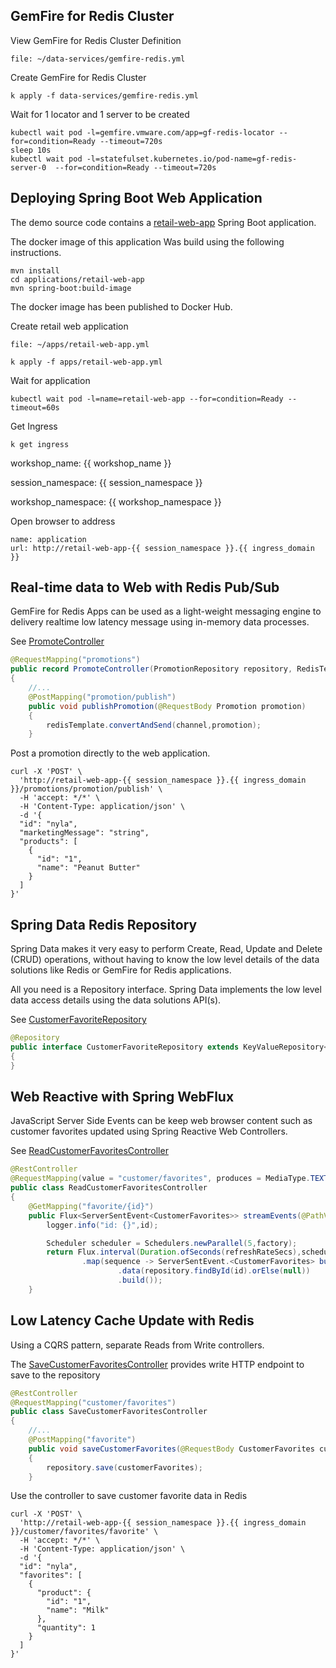 ## GemFire for Redis Cluster

View GemFire for Redis Cluster Definition
```editor:open-file
file: ~/data-services/gemfire-redis.yml
```


Create GemFire for Redis Cluster

```execute
k apply -f data-services/gemfire-redis.yml
```

Wait for 1 locator and 1 server to be created

```execute
kubectl wait pod -l=gemfire.vmware.com/app=gf-redis-locator --for=condition=Ready --timeout=720s
sleep 10s
kubectl wait pod -l=statefulset.kubernetes.io/pod-name=gf-redis-server-0  --for=condition=Ready --timeout=720s
```
## Deploying Spring Boot Web Application


The demo source code contains a [retail-web-app](https://github.com/Tanzu-Solutions-Engineering/spring-modern-data-architecture/tree/main/applications/retail-web-app)
Spring Boot application. 

The docker image of this application
Was build using the following instructions.

```shell
mvn install
cd applications/retail-web-app
mvn spring-boot:build-image
```

The docker image has been published to Docker Hub.

Create retail web application


```editor:open-file
file: ~/apps/retail-web-app.yml
```

```execute
k apply -f apps/retail-web-app.yml
```

Wait for application

```execute
kubectl wait pod -l=name=retail-web-app --for=condition=Ready --timeout=60s
```

Get Ingress

```execute
k get ingress
```

workshop_name: {{ workshop_name }}

session_namespace: {{ session_namespace }}

workshop_namespace: {{ workshop_namespace }}

Open browser to address
```dashboard:open-dashboard
name: application
url: http://retail-web-app-{{ session_namespace }}.{{ ingress_domain }}
```

## Real-time data to Web with Redis Pub/Sub

GemFire for Redis Apps can be used as a light-weight messaging engine to delivery 
realtime low latency message using in-memory data processes.

See [PromoteController](https://github.com/Tanzu-Solutions-Engineering/spring-modern-data-architecture/blob/main/applications/retail-web-app/src/main/java/com/vmware/retail/controller/PromoteController.java)

```java
@RequestMapping("promotions")
public record PromoteController(PromotionRepository repository, RedisTemplate<String,Promotion> redisTemplate)
{
    //...
    @PostMapping("promotion/publish")
    public void publishPromotion(@RequestBody Promotion promotion)
    {
        redisTemplate.convertAndSend(channel,promotion);
    }
```

Post a promotion directly to the web application.

```execute
curl -X 'POST' \
  'http://retail-web-app-{{ session_namespace }}.{{ ingress_domain }}/promotions/promotion/publish' \
  -H 'accept: */*' \
  -H 'Content-Type: application/json' \
  -d '{
  "id": "nyla",
  "marketingMessage": "string",
  "products": [
    {
      "id": "1",
      "name": "Peanut Butter"
    }
  ]
}'
```

## Spring Data Redis Repository

Spring Data  makes it very easy to perform Create, Read, Update and Delete (CRUD) operations,
without having to know the low level details of the data solutions like Redis or GemFire for Redis
applications.

All you need is a Repository interface. Spring Data implements
the low level data access details using the data solutions API(s).

See [CustomerFavoriteRepository](https://github.com/Tanzu-Solutions-Engineering/spring-modern-data-architecture/blob/main/components/retail-repositories-caching/src/main/java/com/vmware/retail/repository/CustomerFavoriteRepository.java)

```java
@Repository
public interface CustomerFavoriteRepository extends KeyValueRepository<CustomerFavorites,String>
{
}
```
## Web Reactive with Spring WebFlux

JavaScript Server Side Events can be keep web browser content such as customer favorites
updated using Spring Reactive Web Controllers.

See [ReadCustomerFavoritesController](https://github.com/Tanzu-Solutions-Engineering/spring-modern-data-architecture/blob/main/applications/retail-web-app/src/main/java/com/vmware/retail/controller/ReadCustomerFavoritesController.java)

```java
@RestController
@RequestMapping(value = "customer/favorites", produces = MediaType.TEXT_EVENT_STREAM_VALUE)
public class ReadCustomerFavoritesController
{
    @GetMapping("favorite/{id}")
    public Flux<ServerSentEvent<CustomerFavorites>> streamEvents(@PathVariable String id) {
        logger.info("id: {}",id);

        Scheduler scheduler = Schedulers.newParallel(5,factory);
        return Flux.interval(Duration.ofSeconds(refreshRateSecs),scheduler)
                .map(sequence -> ServerSentEvent.<CustomerFavorites> builder()
                        .data(repository.findById(id).orElse(null))
                        .build());
    }
```

## Low Latency Cache Update with Redis

Using a CQRS pattern, separate Reads from Write controllers.

The [SaveCustomerFavoritesController](https://github.com/Tanzu-Solutions-Engineering/spring-modern-data-architecture/blob/main/applications/retail-web-app/src/main/java/com/vmware/retail/controller/SaveCustomerFavoritesController.java) provides write HTTP endpoint to save to the repository

```java
@RestController
@RequestMapping("customer/favorites")
public class SaveCustomerFavoritesController
{
    //...
    @PostMapping("favorite")
    public void saveCustomerFavorites(@RequestBody CustomerFavorites customerFavorites)
    {
        repository.save(customerFavorites);
    }
```

Use the controller to save customer favorite data in Redis

```execute
curl -X 'POST' \
  'http://retail-web-app-{{ session_namespace }}.{{ ingress_domain }}/customer/favorites/favorite' \
  -H 'accept: */*' \
  -H 'Content-Type: application/json' \
  -d '{
  "id": "nyla",
  "favorites": [
    {
      "product": {
        "id": "1",
        "name": "Milk"
      },
      "quantity": 1
    }
  ]
}'
```

